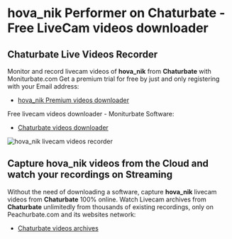 # hova_nik Performer on Chaturbate - Free LiveCam videos downloader

## Chaturbate Live Videos Recorder

Monitor and record livecam videos of **hova_nik** from **Chaturbate** with Moniturbate.com
Get a premium trial for free by just and only registering with your Email address:
* [hova_nik Premium videos downloader](https://moniturbate.com/request-demo-licence-key.html)

Free livecam videos downloader - Moniturbate Software:
* [Chaturbate videos downloader](https://moniturbate.com/moniturbate-download-software.html)

![hova_nik livecam videos recorder](https://peachurnet.com/templates/moniturbate-software.png)


## Capture hova_nik videos from the Cloud and watch your recordings on Streaming

Without the need of downloading a software, capture **hova_nik** livecam videos from **Chaturbate** 100% online.
Watch Livecam archives from **Chaturbate** unlimitedly from thousands of existing recordings, only on Peachurbate.com and its websites network:
* [Chaturbate videos archives](https://peachurnet.com/)